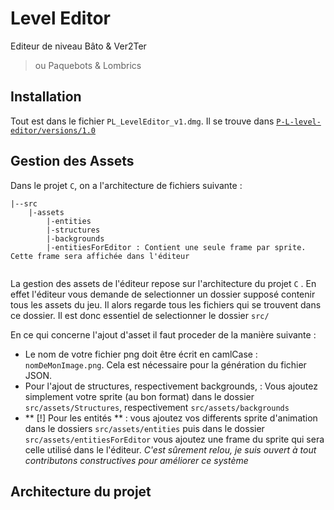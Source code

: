 # Level Editor 
Editeur de niveau Bâto & Ver2Ter
> ou Paquebots & Lombrics


## Installation 

Tout est dans le fichier ```PL_LevelEditor_v1.dmg```. Il se trouve dans [```P-L-level-editor/versions/1.0```](https://github.com/moise7000/P-L-level-editor/tree/main/versions/1.0)


## Gestion des Assets
Dans le projet ```C```, on a l'architecture de fichiers suivante :

```
|--src
    |-assets
        |-entities
        |-structures
        |-backgrounds
        |-entitiesForEditor : Contient une seule frame par sprite. Cette frame sera affichée dans l'éditeur
        
```
        
        
La gestion des assets de l'éditeur repose sur l'architecture du projet ```C``` . En effet l'éditeur vous demande de selectionner un dossier supposé contenir tous les assets du jeu. Il alors regarde tous les fichiers qui se trouvent dans ce dossier. Il est donc essentiel de selectionner le dossier ```src/```

En ce qui concerne l'ajout d'asset il faut proceder de la manière suivante :  
- Le nom de votre fichier png doit être écrit en camlCase : ```nomDeMonImage.png```. Cela est nécessaire pour la génération du fichier JSON.
- Pour l'ajout de structures, respectivement backgrounds, : Vous ajoutez simplement votre sprite (au bon format) dans le dossier ```src/assets/Structures```, respectivement ```src/assets/backgrounds```
- ** [!] Pour les entités ** : vous ajoutez vos differents sprite d'animation  dans le dossiers ```src/assets/entities``` puis dans le dossier ```src/assets/entitiesForEditor``` vous ajoutez une frame du sprite qui sera celle utilisé dans le l'éditeur. _C'est sûrement relou, je suis ouvert à tout contributons constructives pour améliorer ce système_ 
 



## Architecture du projet  

